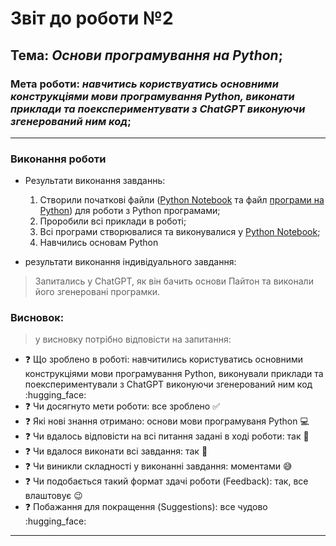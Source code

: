 # Звіт до роботи №2
## Тема: _Основи програмування на Python_;
### Мета роботи: _навчитись користвуатись основними конструкціями мови програмування Python, виконати приклади та поекспериментувати з ChatGPT виконуючи згенерований ним код_;
---
### Виконання роботи
- Результати виконання завданнь:
    1. Створили початкові файли ([Python Notebook](nb.ipynb) та файл [програми на Python](main.py)) для роботи з Python програмами;
    1. Проробили всі приклади в роботі;
    1. Всі програми створювалися та виконувалися у [Python Notebook](nb.ipynb);
    1. Навчились основам Python

- результати виконання індивідуального завдання:
> Запитались у ChatGPT, як він бачить основи Пайтон та виконали його згенеровані програмки.

### Висновок: 
> у висновку потрібно відповісти на запитання:
- :question: Що зроблено в роботі: навчитились користуватись основними конструкціями мови програмування Python, виконували приклади та поекспериментували з ChatGPT виконуючи згенерований ним код :hugging_face:
- :question: Чи досягнуто мети роботи: все зроблено :white_check_mark:
- :question: Які нові знання отримано: основи мови програмуваня Python :computer:
- :question: Чи вдалось відповісти на всі питання задані в ході роботи: так :tada:
- :question: Чи вдалося виконати всі завдання: так :tada:
- :question: Чи виникли складності у виконанні завдання: моментами :sweat_smile:
- :question: Чи подобається такий формат здачі роботи (Feedback): так, все влаштовує :wink:
- :question: Побажання для покращення (Suggestions): все чудово :hugging_face:
---